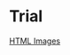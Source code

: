 # Trial

<a href="https://htmlpreview.github.io/?https://github.com/tandrone/tandrone.github.io/blob/master/unlucky.html" target="_blank">HTML Images</a>
